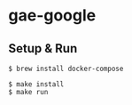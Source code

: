 # gae-google

## Setup & Run

```shell
$ brew install docker-compose

$ make install
$ make run
```
